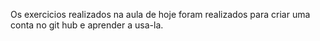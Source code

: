 Os exercicios realizados na aula de hoje foram realizados para criar uma conta no git hub e aprender a usa-la.
